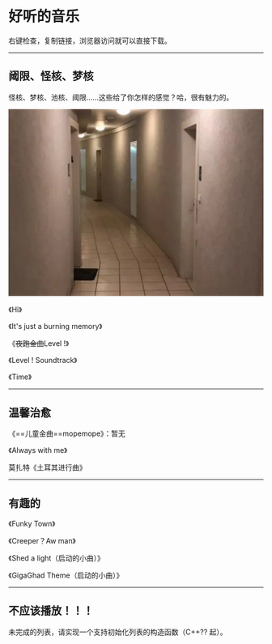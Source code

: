 # 好听的音乐

右键检查，复制链接，浏览器访问就可以直接下载。

---

## 阈限、怪核、梦核

怪核、梦核、池核、阈限……这些给了你怎样的感觉？哈，很有魅力的。

<img src="liminal-space-1.webp" width="600px" title="图片来自：https://zhuanlan.zhihu.com/p/474360218"></img>

《Hi》

<audio src="./hi.m4a"></audio>

《It's just a burning memory》
<audio src="./Its-just-a-burning-memory.mp3"></audio>

《~~夜跑金曲~~Level !》
<audio src="./level-run-for-your-life.m4a"></audio>

《Level ! Soundtrack》
<audio src="./level-run-for-your-life-soundtrack.m4a"></audio>

《Time》
<audio src="./time.m4a" auto></audio>

---

## 温馨治愈

《==儿童金曲==mopemope》：暂无

《Always with me》
<audio src="./always-with-me.m4a"></audio>

莫扎特《土耳其进行曲》
<audio src="./turkey-match-mozart.m4a"></audio>

---

## 有趣的

《Funky Town》
<audio  src="./funky-town.m4a"></audio>

《Creeper？Aw man》
<audio src="./revenge-creeper.m4a"></audio>

《Shed a light（启动的小曲）》
<audio src="./shed-a-light.mp3"></audio>

《GigaGhad Theme（启动的小曲）》
<audio src="./gigaghad-theme.m4a"></audio>

---

## 不应该播放！！！

未完成的列表，请实现一个支持初始化列表的构造函数（C++?? 起）。